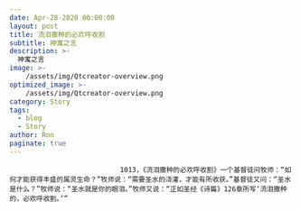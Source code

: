 ```yaml
---
date: Apr-28-2020 00:00:00
layout: post
title: 流泪撒种的必欢呼收割
subtitle: 神寓之言
description: >-
  神寓之言
image: >-
    /assets/img/Qtcreator-overview.png
optimized_image: >-
    /assets/img/Qtcreator-overview.png
category: Story
tags:
  - blog
  - Story
author: Ron
paginate: true
---
```


							　　1013，《流泪撒种的必欢呼收割》一个基督徒问牧师：“如何才能获得丰盛的属灵生命？”牧师说：“需要圣水的浇灌，才能有所收获。”基督徒又问：“圣水是什么？”牧师说：“圣水就是你的眼泪。”牧师又说：“正如圣经《诗篇》126章所写‘流泪撒种的，必欢呼收割。’”
							
							
						